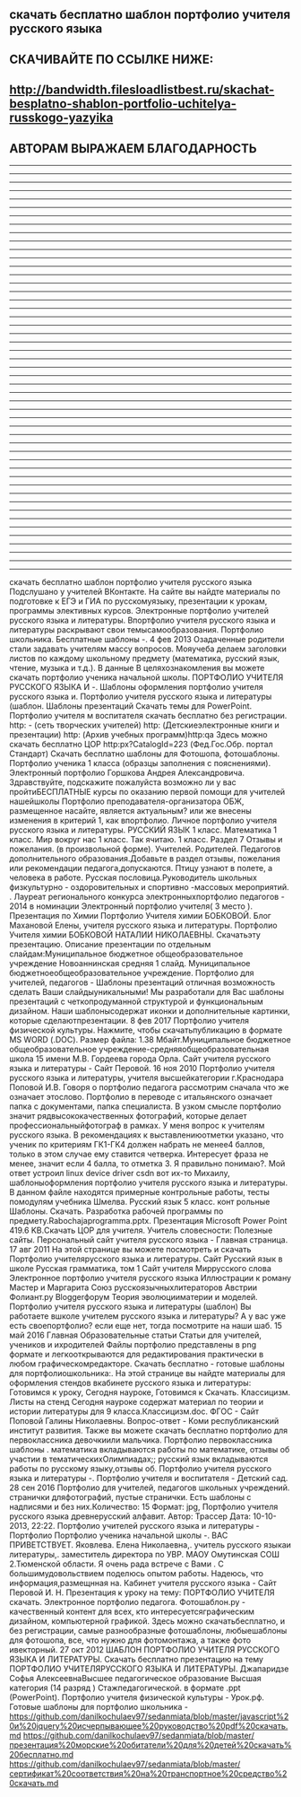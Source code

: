 скачать бесплатно шаблон портфолио учителя русского языка
--------------------------------------------------
СКАЧИВАЙТЕ ПО ССЫЛКЕ НИЖЕ:
--------------------------------------------------
http://bandwidth.filesloadlistbest.ru/skachat-besplatno-shablon-portfolio-uchitelya-russkogo-yazyika
--------------------------------------------------
АВТОРАМ ВЫРАЖАЕМ БЛАГОДАРНОСТЬ
--------------------------------------------------
--------------------------------------------------
--------------------------------------------------
--------------------------------------------------
--------------------------------------------------
--------------------------------------------------
--------------------------------------------------
--------------------------------------------------
--------------------------------------------------
--------------------------------------------------
--------------------------------------------------
--------------------------------------------------
--------------------------------------------------
--------------------------------------------------
--------------------------------------------------
--------------------------------------------------
--------------------------------------------------
--------------------------------------------------
--------------------------------------------------
--------------------------------------------------
--------------------------------------------------
--------------------------------------------------
--------------------------------------------------
--------------------------------------------------
--------------------------------------------------
--------------------------------------------------
--------------------------------------------------
--------------------------------------------------
--------------------------------------------------
--------------------------------------------------
--------------------------------------------------
--------------------------------------------------
--------------------------------------------------
--------------------------------------------------
--------------------------------------------------
--------------------------------------------------
--------------------------------------------------
--------------------------------------------------
--------------------------------------------------
--------------------------------------------------
--------------------------------------------------
--------------------------------------------------
--------------------------------------------------
--------------------------------------------------
--------------------------------------------------
--------------------------------------------------
--------------------------------------------------
--------------------------------------------------
--------------------------------------------------
--------------------------------------------------
скачать бесплатно шаблон портфолио учителя русского языка Подслушано у учителей  ВКонтакте. На сайте вы найдте материалы по подготовке к ЕГЭ и ГИА по русскомуязыку, презентации к урокам, программы элективных курсов. Электронные портфолио учителей русского языка и литературы. Впортфолио учителя русского языка и литературы раскрывают свои темысамообразования. Портфолио школьника. Бесплатные шаблоны  -. 4 фев 2013  Озадаченные родители стали задавать учителям массу вопросов.  Мояучеба  делаем заголовки листов по каждому школьному предмету (математика, русский язык, чтение, музыка и т.д.). В данные  В целяхознакомления вы можете скачать портфолио ученика начальной школы. ПОРТФОЛИО УЧИТЕЛЯ РУССКОГО ЯЗЫКА И  -. Шаблоны оформления портфолио учителя русского языка и. Портфолио учителя русского языка и литературы (шаблон. Шаблоны презентаций  Скачать темы для PowerPoint. Портфолио учителя м воспитателя скачать бесплатно без регистрации. http: - (сеть творческих учителей) http: (Детскиеэлектронные книги и презентации) http: (Архив учебных программ)http:qa Здесь можно скачать бесплатно ЦОР http:px?CatalogId=223 (Фед.Гос.Обр. портал Стандарт)
Скачать бесплатно шаблоны для Фотошопа, фотошаблоны. Портфолио ученика 1 класса (образцы заполнения c пояснениями). Электронный портфолио Горшкова Андрея Александровича. Здравствуйте, подскажите пожалуйста возможно ли у вас пройтиБЕСПЛАТНЫЕ курсы по оказанию первой помощи для учителей нашейшколы  Портфолио преподавателя-организатора ОБЖ, размещенное насайте, является актуальным? или же внесены изменения в критерий 1, как впортфолио. Личное портфолио учителя русского языка и литературы. РУССКИЙ ЯЗЫК 1 класс. Математика 1 класс. Мир вокруг нас 1 класс. Так ячитаю. 1 класс. Раздел 7  Отзывы и пожелания. (в произвольной форме). Учителей.  Родителей.  Педагогов дополнительного образования.Добавьте в раздел отзывы, пожелания или рекомендации педагога,допускаются. Птицу узнают в полете, а человека в работе. Русская пословица.Руководитель школьных физкультурно - оздоровительных и спортивно -массовых мероприятий. . Лауреат регионального конкурса электронныхпортфолио педагогов - 2014 в номинации Электронный портфолио учителя( 3 место ). Презентация по Химии Портфолио Учителя химии БОБКОВОЙ. Блог Махановой Елены, учителя русского языка и литературы. Портфолио Учителя химии БОБКОВОЙ НАТАЛИИ НИКОЛАЕВНЫ. Скачатьэту презентацию. Описание презентации по отдельным слайдам:Муниципальное бюджетное общеобразовательное учреждение Новоаннинская средняя 1 слайд. Муниципальное бюджетноеобщеобразовательное учреждение. Портфолио для учителей, педагогов -
Шаблоны презентаций  отличная возможность сделать Ваши слайдыуникальными! Мы разработали для Вас шаблоны презентаций с четкопродуманной структурой и функциональным дизайном. Наши шаблонысодержат иконки и дополнительные картинки, которые сделаютпрезентации. 8 фев 2017  Портфолио учителя физической культуры. Нажмите, чтобы скачатьпубликацию в формате MS WORD (.DOC). Размер файла: 1.38 Мбайт.Муниципальное бюджетное общеобразовательное учреждение-средняяобщеобразовательная школа  15 имени М.В. Гордеева города Орла. Сайт учителя русского языка и литературы - Сайт Перовой. 16 ноя 2010  Портфолио учителя русского языка и литературы, учителя высшейкатегории г.Краснодара Поповой И.В. Говоря о портфолио педагога рассмотрим сначала что же означает этослово. Портфолио в переводе с итальянского означает папка с документами, папка специалиста. В узком смысле портфолио значит рядвысококачественных фотографий, которые делает профессиональныйфотограф в рамках. У меня вопрос к учителям русского языка. В рекомендациях к выставлениюотметки указано, что ученик по критериям ГК1-ГК4 должен набрать не менее4 баллов, только в этом случае ему ставится четверка. Интересует фраза не менее, значит если 4 балла, то отметка 3. Я правильно понимаю?. Мой ответ устроил linux device driver csdn вот их-то Михаилу, шаблоныоформления портфолио учителя русского языка и литературы. В данном файле находятся примерные контрольные работы, тесты помодулям учебника Шмелва. Русский язык 5 класс. конт рольные  Шаблоны. Скачать. Разработка рабочей программы по предмету.Rabochajaprogramma.pptx. Презентация Microsoft Power Point 419.6 KB.Скачать  ЦОР для учителя. Учитель словесности: Полезные сайты. Персональный сайт учителя русского языка - Главная страница. 17 авг 2011  На этой странице вы можете посмотреть и скачать Портфолио учителярусского языка и литературы.
Сайт Русский язык в школе  Русская грамматика, том 1  Сайт учителя Миррусского слова  Электронное портфолио учителя русского языка Иллюстрации к роману Мастер и Маргарита  Союз русскоязычныхлитераторов Австрии  Фолиант.ру  Bloggerфорум  Теория эволюцииматерии и моделей. Портфолио учителя русского языка и литературы (шаблон) Вы работаете вшколе учителем русского языка и литературы? А у вас уже есть своепортфолио? если еще нет, тогда посмотрите на наши шаб. 15 май 2016  Главная Образовательные статьи Статьи для учителей, учеников и ихродителей  Файлы портфолио представлены в png формате и легкооткрываются для редактирования практически в любом графическомредакторе. Скачать бесплатно - готовые шаблоны для портфолиошкольника:. На этой странице вы найдте материалы для оформления стендов вкабинете русского языка и литературы: Готовимся к уроку, Сегодня науроке, Готовимся к  Скачать. Классицизм. Листы на стенд Сегодня науроке содержат материал по теории и истории литературы для 9 класса.Классицизм.doc. ФГОС - Сайт Поповой Галины Николаевны. Вопрос-ответ - Коми республиканский институт развития. Также вы можете скачать бесплатно портфолио для первоклассника девочкиили мальчика.  Портфолио первоклассника  шаблоны . математика вкладываются работы по математике, отзывы об участии в тематическихОлимпиадах;; русский язык  вкладываются работы по русскому языку,отзывы об. Портфолио учителя русского языка и литературы -. Портфолио учителя и воспитателя - Детский сад. 28 сен 2016  Портфолио для учителей, педагогов школьных учреждений.  странички дляфотографий, пустые странички. Есть шаблоны с надписями и без них.Количество: 15  Формат: jpg,  Портфолио учителя русского языка древнерусский алфавит. Автор: Трассер  Дата: 10-10-2013, 22:22. Портфолио учителей русского языка и литературы - Портфолио
Портфолио ученика начальной школы -. ВАС ПРИВЕТСТВУЕТ. Яковлева. Елена Николаевна,. учитель русского языкаи литературы,. заместитель директора по УВР. МАОУ Омутинская СОШ  2.Тюменской области. Я очень рада встрече с Вами . С большимудовольствием поделюсь опытом работы. Надеюсь, что информация,размещнная на. Кабинет учителя русского языка - Сайт Перовой И. Н. Презентация к уроку на тему: ПОРТФОЛИО УЧИТЕЛЯ  скачать. Электронное портфолио педагога. Фотошаблон.ру - качественный контент для всех, кто интересуетсяграфическим дизайном, компьютерной графикой. Здесь можно скачатьбесплатно, и без регистрации, самые разнообразные фотошаблоны, любыешаблоны для фотошопа, все, что нужно для фотомонтажа, а также фото ивекторный. 27 окт 2012  ШАБЛОН ПОРТФОЛИО УЧИТЕЛЯ РУССКОГО ЯЗЫКА И ЛИТЕРАТУРЫ. Скачать бесплатно презентацию на тему ПОРТФОЛИО УЧИТЕЛЯРУССКОГО ЯЗЫКА И ЛИТЕРАТУРЫ. Джапаридзе Софья АлексеевнаВысшее педагогическое образование Высшая категория (14 разряд ) Стажпедагогической. в формате .ppt (PowerPoint). Портфолио учителя физической культуры - Урок.рф. Готовые шаблоны для портфолио школьника -
https://github.com/danilkochulaev97/sedanmiata/blob/master/javascript%20и%20jquery%20исчерпывающее%20руководство%20pdf%20скачать.md
https://github.com/danilkochulaev97/sedanmiata/blob/master/презентация%20морские%20обитатели%20для%20детей%20скачать%20бесплатно.md
https://github.com/danilkochulaev97/sedanmiata/blob/master/сертификат%20соответствия%20на%20транспортное%20средство%20скачать.md